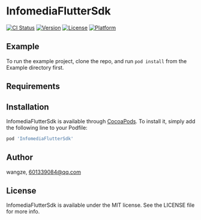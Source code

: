 # InfomediaFlutterSdk

[![CI Status](https://img.shields.io/travis/wangze/InfomediaFlutterSdk.svg?style=flat)](https://travis-ci.org/wangze/InfomediaFlutterSdk)
[![Version](https://img.shields.io/cocoapods/v/InfomediaFlutterSdk.svg?style=flat)](https://cocoapods.org/pods/InfomediaFlutterSdk)
[![License](https://img.shields.io/cocoapods/l/InfomediaFlutterSdk.svg?style=flat)](https://cocoapods.org/pods/InfomediaFlutterSdk)
[![Platform](https://img.shields.io/cocoapods/p/InfomediaFlutterSdk.svg?style=flat)](https://cocoapods.org/pods/InfomediaFlutterSdk)

## Example

To run the example project, clone the repo, and run `pod install` from the Example directory first.

## Requirements

## Installation

InfomediaFlutterSdk is available through [CocoaPods](https://cocoapods.org). To install
it, simply add the following line to your Podfile:

```ruby
pod 'InfomediaFlutterSdk'
```

## Author

wangze, 601339084@qq.com

## License

InfomediaFlutterSdk is available under the MIT license. See the LICENSE file for more info.

